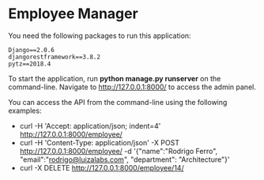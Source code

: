 # Employee Manager

You need the following packages to run this application:

```
Django==2.0.6  
djangorestframework==3.8.2  
pytz==2018.4  
```

To start the application, run **python manage.py runserver** on the command-line. Navigate to http://127.0.0.1:8000/ to access the admin panel.

You can access the API from the command-line using the following examples:

* curl -H 'Accept: application/json; indent=4' http://127.0.0.1:8000/employee/
* curl -H 'Content-Type: application/json' -X POST http://127.0.0.1:8000/employee/ -d '{"name":"Rodrigo Ferro", "email":"rodrigo@luizalabs.com", "department": "Architecture"}'
* curl -X DELETE http://127.0.0.1:8000/employee/14/

